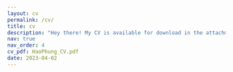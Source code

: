 ```yaml
---
layout: cv
permalink: /cv/
title: cv
description: "Hey there! My CV is available for download in the attachment provided. :blush:"
nav: true
nav_order: 4
cv_pdf: HaoPhung_CV.pdf
date: 2023-04-02
---
```

